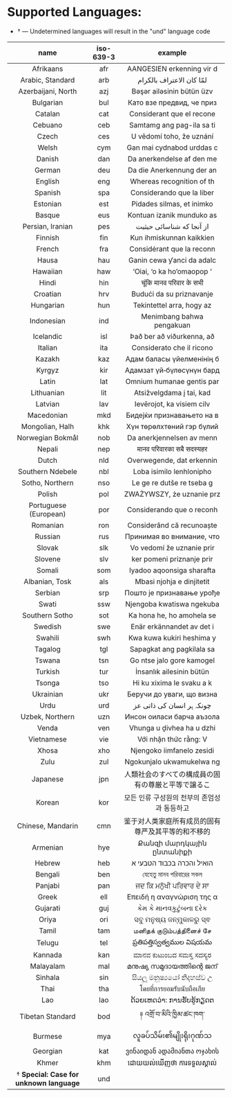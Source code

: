 Supported Languages:
=================

- † — Undetermined languages will result in the "und" language code

| name | iso-639-3 | example |
|:----:|:---------:|:-------:|
| Afrikaans | afr | AANGESIEN erkenning vir d |
| Arabic, Standard | arb | لمّا كان الاعتراف بالكرام |
| Azerbaijani, North | azj | Bəşər ailəsinin bütün üzv |
| Bulgarian | bul | Като взе предвид, че приз |
| Catalan | cat | Considerant que el recone |
| Cebuano | ceb | Samtamg ang pag-ila sa ti |
| Czech | ces | U vědomí toho, že uznání |
| Welsh | cym | Gan mai cydnabod urddas c |
| Danish | dan | Da anerkendelse af den me |
| German | deu | Da die Anerkennung der an |
| English | eng | Whereas recognition of th |
| Spanish | spa | Considerando que la liber |
| Estonian | est | Pidades silmas, et inimko |
| Basque | eus | Kontuan izanik munduko as |
| Persian, Iranian | pes | از آنجا که شناسائی حیثیت |
| Finnish | fin | Kun ihmiskunnan kaikkien |
| French | fra | Considérant que la reconn |
| Hausa | hau | Ganin cewa ƴanci da adalc |
| Hawaiian | haw | ‘Oiai, ‘o ka ho’omaopop ‘ |
| Hindi | hin | चूंकि मानव परिवार के सभी |
| Croatian | hrv | Budući da su priznavanje |
| Hungarian | hun | Tekintettel arra, hogy az |
| Indonesian | ind | Menimbang bahwa pengakuan |
| Icelandic | isl | Það ber að viðurkenna, að |
| Italian | ita | Considerato che il ricono |
| Kazakh | kaz | Адам баласы үйелменінің б |
| Kyrgyz | kir | Адамзат үй‐бүлөсүнүн бард |
| Latin | lat | Omnium humanae gentis par |
| Lithuanian | lit | Atsižvelgdama į tai, kad |
| Latvian | lav | Ievērojot, ka visiem cilv |
| Macedonian | mkd | Бидејќи признавањето на в |
| Mongolian, Halh | khk | Хүн төрөлхтөний гэр бүлий |
| Norwegian Bokmål | nob | Da anerkjennelsen av menn |
| Nepali | nep | मानव परिवारका सबै सदस्यहर |
| Dutch | nld | Overwegende, dat erkennin |
| Southern Ndebele | nbl | Loba isimilo lenhlonipho |
| Sotho, Northern | nso | Le ge re dutše re tseba g |
| Polish | pol | ZWAŻYWSZY, że uznanie prz |
| Portuguese (European) | por | Considerando que o reconh |
| Romanian | ron | Considerând că recunoaște |
| Russian | rus | Принимая во внимание, что |
| Slovak | slk | Vo vedomí že uznanie prir |
| Slovene | slv | ker pomeni priznanje prir |
| Somali | som | Iyadoo aqoonsiga sharafta |
| Albanian, Tosk | als | Mbasi njohja e dinjitetit |
| Serbian | srp | Пошто је признавање урође |
| Swati | ssw | Njengoba kwatiswa ngekuba |
| Southern Sotho | sot | Ka hona he, ho amohela se |
| Swedish | swe | Enär erkännandet av det i |
| Swahili | swh | Kwa kuwa kukiri heshima y |
| Tagalog | tgl | Sapagkat ang pagkilala sa |
| Tswana | tsn | Go ntse jalo gore kamogel |
| Turkish | tur | İnsanlık ailesinin bütün |
| Tsonga | tso | Hi ku xixima le svaku a k |
| Ukrainian | ukr | Беручи до уваги, що визна |
| Urdu | urd | چونکہ ہر انسان کی ذاتی عز |
| Uzbek, Northern | uzn | Инсон оиласи барча аъзола |
| Venda | ven | Vhunga u ḓivhea ha u dzhi |
| Vietnamese | vie | Với nhận thức rằng: V |
| Xhosa | xho | Njengoko iimfanelo zesidi |
| Zulu | zul | Ngokunjalo ukwamukelwa ng |
| Japanese | jpn | 人類社会のすべての構成員の固有の尊厳と平等で譲るこ |
| Korean | kor | 모든 인류 구성원의 천부의 존엄성과 동등하고 |
| Chinese, Mandarin | cmn | 鉴于对人类家庭所有成员的固有尊严及其平等的和不移的 |
| Armenian | hye | Քանզի մարդկային ընտանիքի |
| Hebrew | heb | הואיל והכרה בכבוד הטבעי א |
| Bengali | ben | যেহেতু মানব পরিবারের সকল |
| Panjabi | pan | ਜਦ ਕਿ ਮਨੁੱਖੀ ਪਰਿਵਾਰ ਦੇ ਸਾ |
| Greek | ell | Επειδή η αναγνώριση της α |
| Gujarati | guj | કેમ કે માનવકુટુંબના દરેક |
| Oriya | ori | ସବୁ ମନୁଷ୍ୟ ଜନ୍ମୁକାଳରୁ ସ୍ଵ |
| Tamil | tam | மனிதக் குடும்பத்தினைச் சே |
| Telugu | tel | ప్రతిపత్తిస్వత్వముల విషయమ |
| Kannada | kan | ಮಾನವ ಕುಟುಂಬದ ಸಮಸ್ತ ಸದಸ್ಯರ |
| Malayalam | mal | മനുഷ്യ സമുദായത്തിന്റെ ജന് |
| Sinhala | sin | සියලූ මනුෂ්‍යයෝ නිදහස්ව උ |
| Thai | tha | โดยที่การยอมรับนับถือเกีย |
| Lao | lao | ດ້ວຍເຫດວ່າ: ການຮັບຮູ້ກຽດຕ |
| Tibetan Standard | bod | ༈ འགྲོ་བ་མིའི་ཁྱིམ་ཚང་ཁག་ |
| Burmese | mya | လူခပ်သိမ်း၏မျိုးရိုးဂုဏ်သ |
| Georgian | kat | ვინაიდან ადამიანთა ოჯახის |
| Khmer | khm | ដោយយល់ឃើញថា ការទទួលស្គាល់ |
| † **Special: Case for unknown language** | und |  |
